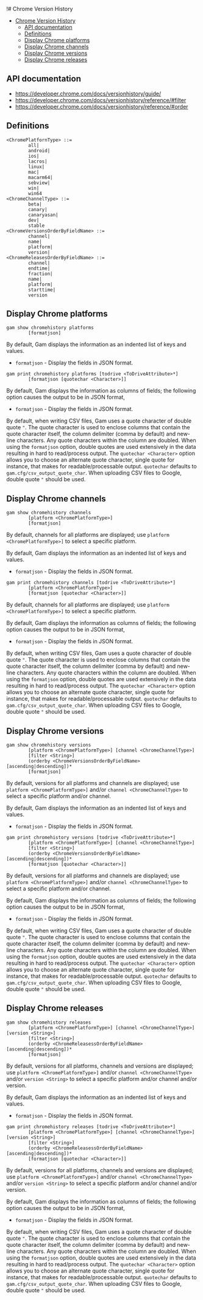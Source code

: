 !# Chrome Version History

- [Chrome Version History](#chrome-version-history)
  - [API documentation](#api-documentation)
  - [Definitions](#definitions)
  - [Display Chrome platforms](#display-chrome-platforms)
  - [Display Chrome channels](#display-chrome-channels)
  - [Display Chrome versions](#display-chrome-versions)
  - [Display Chrome releases](#display-chrome-releases)

## API documentation

* https://developer.chrome.com/docs/versionhistory/guide/
* https://developer.chrome.com/docs/versionhistory/reference/#filter
* https://developer.chrome.com/docs/versionhistory/reference/#order

## Definitions
```
<ChromePlatfornType> ::=
        all|
        android|
        ios|
        lacros|
        linux|
        mac|
        macarm64|
        sebview|
        win|
        win64
<ChromeChannelType> ::=
        beta|
        canary|
        canaryasan|
        dev|
        stable
<ChromeVersionsOrderByFieldName> ::=
        channel|
        name|
        platform|
        version|
<ChromeReleasesOrderByFieldName> ::= 
        channel|
        endtime|
        fraction|
        name|
        platform|
        starttime|
        version
```
## Display Chrome platforms
```
gam show chromehistory platforms
        [formatjson]
```

By default, Gam displays the information as an indented list of keys and values.
* `formatjson` - Display the fields in JSON format.

```
gam print chromehistory platforms [todrive <ToDriveAttribute>*]
        [formatjson [quotechar <Character>]]
```
By default, Gam displays the information as columns of fields; the following option causes the output to be in JSON format,
* `formatjson` - Display the fields in JSON format.

By default, when writing CSV files, Gam uses a quote character of double quote `"`. The quote character is used to enclose columns that contain
the quote character itself, the column delimiter (comma by default) and new-line characters. Any quote characters within the column are doubled.
When using the `formatjson` option, double quotes are used extensively in the data resulting in hard to read/process output.
The `quotechar <Character>` option allows you to choose an alternate quote character, single quote for instance, that makes for readable/processable output.
`quotechar` defaults to `gam.cfg/csv_output_quote_char`. When uploading CSV files to Google, double quote `"` should be used.

## Display Chrome channels
```
gam show chromehistory channels
        [platform <ChromePlatformType>]
        [formatjson]
```

By default, channels for all platforms are displayed; use `platform <ChromePlatformType>]`
to select a specific platform.

By default, Gam displays the information as an indented list of keys and values.
* `formatjson` - Display the fields in JSON format.

```
gam print chromehistory channels [todrive <ToDriveAttribute>*]
        [platform <ChromePlatformType>]
        [formatjson [quotechar <Character>]]
```
By default, channels for all platforms are displayed; use `platform <ChromePlatformType>]`
to select a specific platform.

By default, Gam displays the information as columns of fields; the following option causes the output to be in JSON format,
* `formatjson` - Display the fields in JSON format.

By default, when writing CSV files, Gam uses a quote character of double quote `"`. The quote character is used to enclose columns that contain
the quote character itself, the column delimiter (comma by default) and new-line characters. Any quote characters within the column are doubled.
When using the `formatjson` option, double quotes are used extensively in the data resulting in hard to read/process output.
The `quotechar <Character>` option allows you to choose an alternate quote character, single quote for instance, that makes for readable/processable output.
`quotechar` defaults to `gam.cfg/csv_output_quote_char`. When uploading CSV files to Google, double quote `"` should be used.

## Display Chrome versions
```
gam show chromehistory versions
        [platform <ChromePlatformType>] [channel <ChromeChannelType>]
        [filter <String>]
        (orderby <ChromeVersionsOrderByFieldName> [ascending|descending])*
        [formatjson]
```
By default, versions for all platforms and channels are displayed; use `platform <ChromePlatformType>]`
and/or `channel <ChromeChannelType>` to select a specific platform and/or channel.

By default, Gam displays the information as an indented list of keys and values.
* `formatjson` - Display the fields in JSON format.

```
gam print chromehistory versions [todrive <ToDriveAttribute>*]
        [platform <ChromePlatformType>] [channel <ChromeChannelType>]
        [filter <String>]
        (orderby <ChromeVersionsOrderByFieldName> [ascending|descending])*
        [formatjson [quotechar <Character>]]
```
By default, versions for all platforms and channels are displayed; use `platform <ChromePlatformType>]`
and/or `channel <ChromeChannelType>` to select a specific platform and/or channel.

By default, Gam displays the information as columns of fields; the following option causes the output to be in JSON format,
* `formatjson` - Display the fields in JSON format.

By default, when writing CSV files, Gam uses a quote character of double quote `"`. The quote character is used to enclose columns that contain
the quote character itself, the column delimiter (comma by default) and new-line characters. Any quote characters within the column are doubled.
When using the `formatjson` option, double quotes are used extensively in the data resulting in hard to read/process output.
The `quotechar <Character>` option allows you to choose an alternate quote character, single quote for instance, that makes for readable/processable output.
`quotechar` defaults to `gam.cfg/csv_output_quote_char`. When uploading CSV files to Google, double quote `"` should be used.

## Display Chrome releases
```
gam show chromehistory releases
        [platform <ChromePlatformType>] [channel <ChromeChannelType>] [version <String>]
        [filter <String>]
        (orderby <ChromeReleasessOrderByFieldName> [ascending|descending])*
        [formatjson]
```
By default, versions for all platforms, channels and versions are displayed; use `platform <ChromePlatformType>]`
and/or `channel <ChromeChannelType>` and/or `version <String>` to select a specific platform and/or channel and/or version.

By default, Gam displays the information as an indented list of keys and values.
* `formatjson` - Display the fields in JSON format.

```
gam print chromehistory releases [todrive <ToDriveAttribute>*]
        [platform <ChromePlatformType>] [channel <ChromeChannelType>] [version <String>]
        [filter <String>]
        (orderby <ChromeReleasessOrderByFieldName> [ascending|descending])*
        [formatjson [quotechar <Character>]]
```
By default, versions for all platforms, channels and versions are displayed; use `platform <ChromePlatformType>]`
and/or `channel <ChromeChannelType>` and/or `version <String>` to select a specific platform and/or channel and/or version.

By default, Gam displays the information as columns of fields; the following option causes the output to be in JSON format,
* `formatjson` - Display the fields in JSON format.

By default, when writing CSV files, Gam uses a quote character of double quote `"`. The quote character is used to enclose columns that contain
the quote character itself, the column delimiter (comma by default) and new-line characters. Any quote characters within the column are doubled.
When using the `formatjson` option, double quotes are used extensively in the data resulting in hard to read/process output.
The `quotechar <Character>` option allows you to choose an alternate quote character, single quote for instance, that makes for readable/processable output.
`quotechar` defaults to `gam.cfg/csv_output_quote_char`. When uploading CSV files to Google, double quote `"` should be used.
